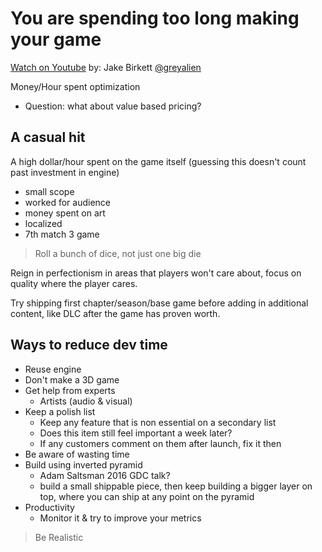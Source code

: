# You are spending too long making your game
[Watch on Youtube](https://www.youtube.com/watch?v=XmIFaAU0mJg)
by: Jake Birkett [@greyalien](https://twitter.com/greyalien)

Money/Hour spent optimization
 - Question: what about value based pricing?

## A casual hit
A high dollar/hour spent on the game itself (guessing this doesn't count past investment in engine)
 - small scope
 - worked for audience
 - money spent on art
 - localized
 - 7th match 3 game

> Roll a bunch of dice, not just one big die

Reign in perfectionism in areas that players won't care about, focus on quality where the player cares.

Try shipping first chapter/season/base game before adding in additional content, like DLC after the game has proven worth.

## Ways to reduce dev time
 - Reuse engine
 - Don't make a 3D game
 - Get help from experts
    - Artists (audio & visual)
 - Keep a polish list
    - Keep any feature that is non essential on a secondary list
    - Does this item still feel important a week later?
    - If any customers comment on them after launch, fix it then
 - Be aware of wasting time
 - Build using inverted pyramid
    - Adam Saltsman 2016 GDC talk?
    - build a small shippable piece, then keep building a bigger layer on top, where you can ship at any point on the pyramid
 - Productivity
    - Monitor it & try to improve your metrics

> Be Realistic
